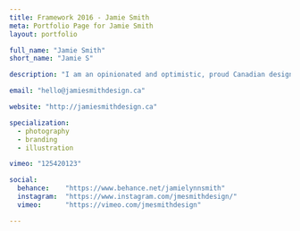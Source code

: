 ```yaml
---
title: Framework 2016 - Jamie Smith
meta: Portfolio Page for Jamie Smith
layout: portfolio

full_name: "Jamie Smith"
short_name: "Jamie S"

description: "I am an opinionated and optimistic, proud Canadian designer. I love dogs, sports, sci-fi and summer. Rainy days are for movies and forts."

email: "hello@jamiesmithdesign.ca"

website: "http://jamiesmithdesign.ca"

specialization:
  - photography
  - branding
  - illustration

vimeo: "125420123"

social:
  behance:    "https://www.behance.net/jamielynnsmith"
  instagram:  "https://www.instagram.com/jmesmithdesign/"
  vimeo:      "https://vimeo.com/jmesmithdesign"

---
```

